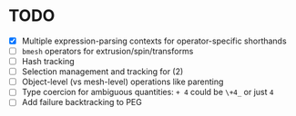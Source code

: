 # TODO
+ [x] Multiple expression-parsing contexts for operator-specific shorthands
+ [ ] `bmesh` operators for extrusion/spin/transforms
+ [ ] Hash tracking
+ [ ] Selection management and tracking for (2)
+ [ ] Object-level (vs mesh-level) operations like parenting
+ [ ] Type coercion for ambiguous quantities: `+ 4` could be `\+4_` or just `4`
+ [ ] Add failure backtracking to PEG
